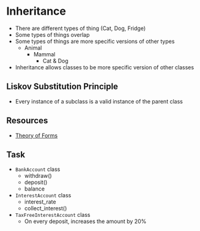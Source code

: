# Inheritance

- There are different types of thing (Cat, Dog, Fridge)
- Some types of things overlap
- Some types of things are more specific versions of other types
  - Animal
    - Mammal
      - Cat & Dog
- Inheritance allows classes to be more specific version of other classes

## Liskov Substitution Principle

- Every instance of a subclass is a valid instance of the parent class

## Resources

- [Theory of Forms](https://en.wikipedia.org/wiki/Theory_of_forms)

## Task

- `BankAccount` class
  - withdraw()
  - deposit()
  - balance
- `InterestAccount` class
  - interest_rate
  - collect_interest()
- `TaxFreeInterestAccount` class
  - On every deposit, increases the amount by 20%